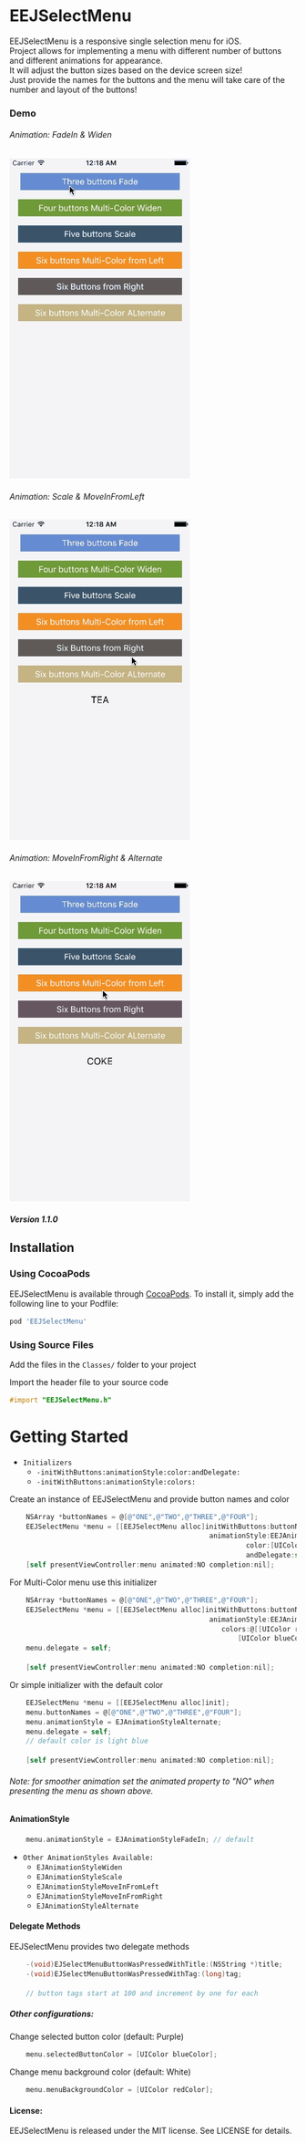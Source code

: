 # EEJSelectMenu

<!--[![CI Status](http://img.shields.io/travis/Ehsan Jahromi/EEJSelectMenu.svg?style=flat)](https://travis-ci.org/Ehsan Jahromi/EEJSelectMenu)-->
<!--[![Version](https://img.shields.io/cocoapods/v/EEJSelectMenu.svg?style=flat)](http://cocoapods.org/pods/EEJSelectMenu)-->
<!--[![License](https://img.shields.io/cocoapods/l/EEJSelectMenu.svg?style=flat)](http://cocoapods.org/pods/EEJSelectMenu)-->
<!--[![Platform](https://img.shields.io/cocoapods/p/EEJSelectMenu.svg?style=flat)](http://cocoapods.org/pods/EEJSelectMenu)-->


EEJSelectMenu is a responsive single selection menu for iOS.  
Project allows for implementing a menu with different number of buttons and different animations for appearance.  
It will adjust the button sizes based on the device screen size!   
Just provide the names for the buttons and the menu will take care of the number and layout of the buttons!

### Demo
###### Animation: FadeIn & Widen 
![](first.gif)

###### Animation: Scale & MoveInFromLeft 
![](second.gif)

###### Animation: MoveInFromRight & Alternate 
![](third.gif)

##### Version 1.1.0



## Installation

### Using CocoaPods
EEJSelectMenu is available through [CocoaPods](http://cocoapods.org). To install
it, simply add the following line to your Podfile:

```ruby
pod 'EEJSelectMenu'
```


### Using Source Files
Add the files in the `Classes/` folder to your project

Import the header file to your source code
```objective-c
#import "EEJSelectMenu.h"
```


Getting Started
==================
* `Initializers`
  - `-initWithButtons:animationStyle:color:andDelegate:`
  - `-initWithButtons:animationStyle:colors:`

Create an instance of EEJSelectMenu and provide button names and color
```objective-c
    NSArray *buttonNames = @[@"ONE",@"TWO",@"THREE",@"FOUR"];
    EEJSelectMenu *menu = [[EEJSelectMenu alloc]initWithButtons:buttonNames
                                                 animationStyle:EEJAnimationStyleFadeIn
                                                          color:[UIColor darkGrayColor] 
                                                          andDelegate:self];
    [self presentViewController:menu animated:NO completion:nil];
```    
For Multi-Color menu use this initializer
```objective-c
    NSArray *buttonNames = @[@"ONE",@"TWO",@"THREE",@"FOUR"];
    EEJSelectMenu *menu = [[EEJSelectMenu alloc]initWithButtons:buttonNames
                                                 animationStyle:EEJAnimationStyleFadeIn
                                                    colors:@[[UIColor redColor],[UIColor greenColor]
                                                        [UIColor blueColor],[UIColor orangeColor]] ];
    menu.delegate = self;
                                                          
    [self presentViewController:menu animated:NO completion:nil];
``` 
Or simple initializer with the default color
```objective-c    
    EEJSelectMenu *menu = [[EEJSelectMenu alloc]init];
    menu.buttonNames = @[@"ONE",@"TWO",@"THREE",@"FOUR"];
    menu.animationStyle = EJAnimationStyleAlternate;
    menu.delegate = self;
    // default color is light blue
    
    [self presentViewController:menu animated:NO completion:nil];
```
###### Note: for smoother animation set the animated property to "NO" when presenting the menu as shown above.

#### AnimationStyle
```objective-c
    menu.animationStyle = EJAnimationStyleFadeIn; // default
```

* `Other AnimationStyles Available:`
  - `EJAnimationStyleWiden`
  - `EJAnimationStyleScale`
  - `EJAnimationStyleMoveInFromLeft`
  - `EJAnimationStyleMoveInFromRight`
  - `EJAnimationStyleAlternate`


#### Delegate Methods
EEJSelectMenu provides two delegate methods
```objective-c
    -(void)EJSelectMenuButtonWasPressedWithTitle:(NSString *)title;
    -(void)EJSelectMenuButtonWasPressedWithTag:(long)tag;
    
    // button tags start at 100 and increment by one for each
```

##### Other configurations:

Change selected button color (default: Purple)
```objective-c
    menu.selectedButtonColor = [UIColor blueColor];
```
Change menu background color (default: White)
```objective-c
    menu.menuBackgroundColor = [UIColor redColor];
```

#### License:
EEJSelectMenu is released under the MIT license. See LICENSE for details.

